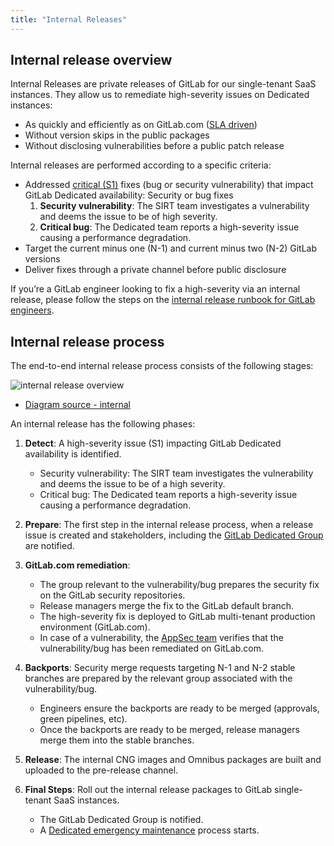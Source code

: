 ```yaml
---
title: "Internal Releases"
---
```


## Internal release overview

Internal Releases are private releases of GitLab for our single-tenant SaaS instances. They allow us to remediate
high-severity issues on Dedicated instances:

* As quickly and efficiently as on GitLab.com
  ([SLA driven](/handbook/security/product-security/vulnerability-management/sla/#vulnerability-management-slas-and-labels))
* Without version skips in the public packages
* Without disclosing vulnerabilities before a public patch release

Internal releases are performed according to a specific criteria:

* Addressed [critical (S1)](/handbook/security/product-security/vulnerability-management/sla/#vulnerability-management-slas-and-labels)
  fixes (bug or security vulnerability) that impact GitLab Dedicated availability: Security or bug fixes
  1. **Security vulnerability**: The SIRT team investigates a vulnerability and deems the issue to be of high
   severity.
  2. **Critical bug**: The Dedicated team reports a high-severity issue causing a performance degradation.
* Target the current minus one (N-1) and current minus two (N-2) GitLab versions
* Deliver fixes through a private channel before public disclosure

If you’re a GitLab engineer looking to fix a high-severity via an internal release, please follow the steps on the
[internal release runbook for GitLab engineers](https://gitlab.com/gitlab-org/release/docs/-/blob/master/general/internal-releases/engineers.md?ref_type=heads).

## Internal release process

The end-to-end internal release process consists of the following stages:

![internal release overview](/images/engineering/releases/internal-releases/internal-release-overview.jpg)

* [Diagram source - internal](https://docs.google.com/presentation/d/1rI47asPEzIaAGZ6t4rQASv88jnJJ17y55k3yD9IVkVI/edit?usp=sharing)

An internal release has the following phases:

1. **Detect**: A high-severity issue (S1) impacting GitLab Dedicated availability is identified.
   * Security vulnerability: The SIRT team investigates the vulnerability and deems the issue to be of a high
     severity.
   * Critical bug: The Dedicated team reports a high-severity issue causing a performance degradation.

2. **Prepare**: The first step in the internal release process, when a release issue is created and stakeholders,
   including the [GitLab Dedicated Group](/handbook/engineering/infrastructure/team/gitlab-dedicated) are notified.

3. **GitLab.com remediation**:
   * The group relevant to the vulnerability/bug prepares the security fix on the GitLab security repositories.
   * Release managers merge the fix to the GitLab default branch.
   * The high-severity fix is deployed to GitLab multi-tenant production environment (GitLab.com).
   * In case of a vulnerability, the [AppSec team](/handbook/security/product-security/application-security/#contacting-us)
     verifies that the vulnerability/bug has been remediated on GitLab.com.

4. **Backports**: Security merge requests targeting N-1 and N-2 stable branches are prepared by the relevant group
   associated with the vulnerability/bug.
   * Engineers ensure the backports are ready to be merged (approvals, green pipelines, etc).
   * Once the backports are ready to be merged, release managers merge them into the stable branches.

5. **Release**: The internal CNG images and Omnibus packages are built and uploaded to the pre-release channel.

6. **Final Steps**: Roll out the internal release packages to GitLab single-tenant SaaS instances.
   * The GitLab Dedicated Group is notified.
   * A [Dedicated emergency maintenance](https://docs.gitlab.com/administration/dedicated/maintenance/#emergency-maintenance) process
     starts.
